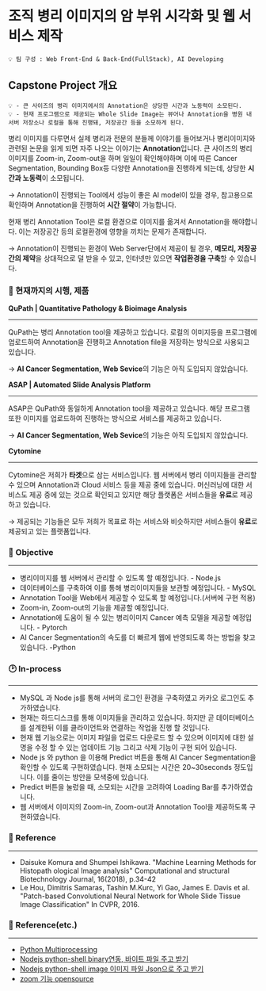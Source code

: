 # 조직 병리 이미지의 암 부위 시각화 및 웹 서비스 제작

```
💡 팀 구성 : Web Front-End & Back-End(FullStack), AI Developing
```



## Capstone Project 개요

```
💡 - 큰 사이즈의 병리 이미지에서의 Annotation은 상당한 시간과 노동력이 소모된다.
💡 - 현재 프로그램으로 제공되는 Whole Slide Image는 뷰어나 Annotation을 병원 내 서버 저장소나 로컬을 통해 진행돼, 저장공간 등을 소모하게 된다. 
```



병리 이미지를 다루면서 실제 병리과 전문의 분들께 이야기를 들어보거나 병리이미지와 관련된 논문을 읽게 되면 자주 나오는 이야기는 **Annotation**입니다. 큰 사이즈의 병리 이미지를 Zoom-in, Zoom-out을 하며 일일이 확인해야하며 이에 따른 Cancer Segmentation, Bounding Box등 다양한 Annotation을 진행하게 되는데, 상당한 **시간과 노동력**이 소모됩니다.

→ Annotation이 진행되는 Tool에서 성능이 좋은 AI model이 있을 경우, 참고용으로 확인하며 Annotation을 진행하여 **시간 절약**이 가능합니다.

현재 병리 Annotation Tool은 로컬 환경으로 이미지를 옮겨서 Annotation을 해야합니다. 이는 저장공간 등의 로컬환경에 영향을 끼치는 문제가 존재합니다.

→ Annotation이 진행되는 환경이 Web Server단에서 제공이 될 경우, **메모리, 저장공간의 제약**을 상대적으로 덜 받을 수 있고, 인터넷만 있으면 **작업환경을 구축**할 수 있습니다.



### 🚀 현재까지의 시행, 제품

**QuPath | Quantitative Pathology & Bioimage Analysis**

------

QuPath는 병리 Annotation tool을 제공하고 있습니다. 로컬의 이미지등을 프로그램에 업로드하여 Annotation을 진행하고 Annotation file을 저장하는 방식으로 사용되고 있습니다.

→ **AI Cancer Segmentation, Web Sevice**의 기능은 아직 도입되지 않았습니다.



**ASAP | Automated Slide Analysis Platform**

------

ASAP은 QuPath와 동일하게 Annotation tool을 제공하고 있습니다. 해당 프로그램 또한 이미지를 업로드하여 진행하는 방식으로 서비스를 제공하고 있습니다.

→ **AI Cancer Segmentation, Web Sevice**의 기능은 아직 도입되지 않았습니다.



**Cytomine**

------

Cytomine은 저희가 **타겟**으로 삼는 서비스입니다. 웹 서버에서 병리 이미지들을 관리할 수 있으며 Annotation과 Cloud 서비스 등을 제공 중에 있습니다. 머신러닝에 대한 서비스도 제공 중에 있는 것으로 확인되고 있지만 해당 플랫폼은 서비스들을 **유료**로 제공하고 있습니다.

→ 제공되는 기능들은 모두 저희가 목표로 하는 서비스와 비슷하지만 서비스들이 **유료**로 제공되고 있는 플랫폼입니다.



### 🥅 Objective

------

- 병리이미지를 웹 서버에서 관리할 수 있도록 할 예정입니다. - Node.js
- 데이터베이스를 구축하여 이를 통해 병리이미지들을 보관할 예정입니다. - MySQL
- Annotation Tool을 Web에서 제공할 수 있도록 할 예정입니다.(서버에 구현 적용)
- Zoom-in, Zoom-out의 기능을 제공할 예정입니다.
- Annotation에 도움이 될 수 있는 병리이미지 Cancer 예측 모델을 제공할 예정입니다. - Pytorch
- AI Cancer Segmentation의 속도를 더 빠르게 웹에 반영되도록 하는 방법을 찾고 있습니다. -Python

### 🕑 In-process

------

- MySQL 과 Node js를  통해 서버의 로그인 환경을 구축하였고 카카오 로그인도 추가하였습니다.
- 현재는 하드디스크를 통해 이미지들을 관리하고 있습니다. 하지만 곧 데이터베이스를 설계한뒤 이를 클라이언트와 연결하는 작업을 진행 할 것입니다.
- 현재 웹 기능으로는 이미지 파일을 업로드 다운로드 할 수 있으며 이미지에 대한 설명을 수정 할 수 있는 업데이트 기능 그리고 삭제 기능이 구현 되어 있습니다.
- Node js 와 python 을 이용해 Predict 버튼을 통해  AI Cancer Segmentation을 확인할 수 있도록 구현하였습니다. 현재 소모되는 시간은 20~30seconds 정도입니다. 이를 줄이는 방안을 모색중에 있습니다.
- Predict 버튼을 눌렀을 때, 소모되는 시간을 고려하여 Loading Bar를 추가하였습니다.
- 웹 서버에서 이미지의 Zoom-in, Zoom-out과 Annotation Tool을 제공하도록 구현하였습니다.



### 📖 Reference

------

- Daisuke Komura and Shumpei Ishikawa. "Machine Learning Methods for Histopath ological Image analysis" Computational and structural Biotechnology Journal, 16(2018), p.34-42
- Le Hou, Dimitris Samaras, Tashin M.Kurc, Yi Gao, James E. Davis et al. "Patch-based Convolutional Neural Network for Whole Slide Tissue Image Classification" In CVPR, 2016.

### 📖 Reference(etc.)

------

- [Python Multiprocessing](https://niceman.tistory.com/145)
- [Nodejs python-shell binary연동, 바이트 파일 주고 받기](https://asung123456.tistory.com/16)
- [Nodejs python-shell image 이미지 파일 Json으로 주고 받기](https://asung123456.tistory.com/15)
- [zoom 기능 opensource](https://github.com/jackmoore/zoom)
